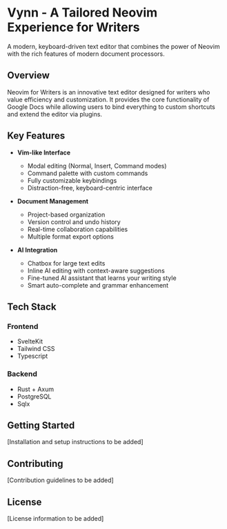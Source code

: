 # Vynn - A Tailored Neovim Experience for Writers

A modern, keyboard-driven text editor that combines the power of Neovim with the rich features of modern document processors.

## Overview

Neovim for Writers is an innovative text editor designed for writers who value efficiency and customization. It provides the core functionality of Google Docs while allowing users to bind everything to custom shortcuts and extend the editor via plugins.

## Key Features

- **Vim-like Interface**
  - Modal editing (Normal, Insert, Command modes)
  - Command palette with custom commands
  - Fully customizable keybindings
  - Distraction-free, keyboard-centric interface

- **Document Management**
  - Project-based organization
  - Version control and undo history
  - Real-time collaboration capabilities
  - Multiple format export options

- **AI Integration**
  - Chatbox for large text edits
  - Inline AI editing with context-aware suggestions
  - Fine-tuned AI assistant that learns your writing style
  - Smart auto-complete and grammar enhancement

## Tech Stack

### Frontend
- SvelteKit
- Tailwind CSS
- Typescript

### Backend
- Rust + Axum
- PostgreSQL
- Sqlx

## Getting Started

[Installation and setup instructions to be added]

## Contributing

[Contribution guidelines to be added]

## License

[License information to be added]
